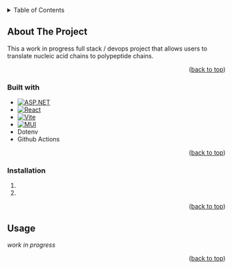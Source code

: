 <a name="readme-top"></a>



<!-- TABLE OF CONTENTS -->
<details>
  <summary>Table of Contents</summary>
  <ol>
    <li>
      <a href="#about-the-project">About The Project</a>
      <ul>
        <li><a href="#built-with">Built With</a></li>
      </ul>
    </li>
    <li>
      <a href="#getting-started">Getting Started</a>
      <ul>
        <li><a href="#prerequisites">Prerequisites</a></li>
        <li><a href="#installation">Installation</a></li>
      </ul>
    </li>
    <li><a href="#usage">Usage</a></li>
  </ol>
</details>



<!-- ABOUT THE PROJECT -->
## About The Project

This a work in progress full stack / devops project that allows users to translate nucleic acid chains to polypeptide chains.

<p align="right">(<a href="#readme-top">back to top</a>)</p>



### Built with

* [![ASP.NET][ASP.NET-shield]][ASP.NET-url]
* [![React][React-shield]][React-url]
* [![Vite][Vite-shield]][Vite-url]
* [![MUI][MUI-shield]][MUI-url]
* Dotenv
* Github Actions

<p align="right">(<a href="#readme-top">back to top</a>)</p>



### Installation

1. 
2. 

<p align="right">(<a href="#readme-top">back to top</a>)</p>



<!-- USAGE EXAMPLES -->
## Usage

_work in progress_

<p align="right">(<a href="#readme-top">back to top</a>)</p>



<!-- MARKDOWN LINKS & IMAGES -->
[ASP.NET-url]: https://dotnet.microsoft.com/en-us/apps/aspnet
[ASP.NET-shield]: https://img.shields.io/badge/Asp.NET-%23512BD4?style=for-the-badge&logo=.NET
[React-url]: https://react.dev/
[React-shield]: https://img.shields.io/badge/React-20232A?style=for-the-badge&logo=react&logoColor=61DAFB
[Vite-url]: https://vitejs.dev/
[Vite-shield]: https://img.shields.io/badge/vite-%23646CFF?style=for-the-badge&logo=Vite&logoColor=yellow
[MUI-url]: https://mui.com/
[MUI-shield]: https://img.shields.io/badge/Material%20UI-black?style=for-the-badge&logo=mui&logoColor=%23007FFF
